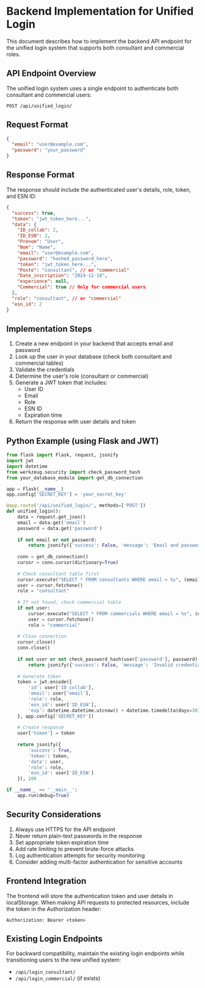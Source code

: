 # Backend Implementation for Unified Login

This document describes how to implement the backend API endpoint for the unified login system that supports both consultant and commercial roles.

## API Endpoint Overview

The unified login system uses a single endpoint to authenticate both consultant and commercial users:

```
POST /api/unified_login/
```

## Request Format

```json
{
  "email": "user@example.com",
  "password": "your_password"
}
```

## Response Format

The response should include the authenticated user's details, role, token, and ESN ID:

```json
{
  "success": true,
  "token": "jwt_token_here...",
  "data": {
    "ID_collab": 2,
    "ID_ESN": 2,
    "Prenom": "User",
    "Nom": "Name",
    "email": "user@example.com",
    "password": "hashed_password_here", 
    "token": "jwt_token_here...",
    "Poste": "consultant", // or "commercial"
    "Date_inscription": "2024-12-10",
    "experience": null,
    "Commercial": true // Only for commercial users
  },
  "role": "consultant", // or "commercial" 
  "esn_id": 2
}
```

## Implementation Steps

1. Create a new endpoint in your backend that accepts email and password
2. Look up the user in your database (check both consultant and commercial tables)
3. Validate the credentials
4. Determine the user's role (consultant or commercial)
5. Generate a JWT token that includes:
   - User ID
   - Email
   - Role
   - ESN ID
   - Expiration time
6. Return the response with user details and token

## Python Example (using Flask and JWT)

```python
from flask import Flask, request, jsonify
import jwt
import datetime
from werkzeug.security import check_password_hash
from your_database_module import get_db_connection

app = Flask(__name__)
app.config['SECRET_KEY'] = 'your_secret_key'

@app.route('/api/unified_login/', methods=['POST'])
def unified_login():
    data = request.get_json()
    email = data.get('email')
    password = data.get('password')
    
    if not email or not password:
        return jsonify({'success': False, 'message': 'Email and password are required'}), 400
    
    conn = get_db_connection()
    cursor = conn.cursor(dictionary=True)
    
    # Check consultant table first
    cursor.execute("SELECT * FROM consultants WHERE email = %s", (email,))
    user = cursor.fetchone()
    role = "consultant"
    
    # If not found, check commercial table
    if not user:
        cursor.execute("SELECT * FROM commercials WHERE email = %s", (email,))
        user = cursor.fetchone()
        role = "commercial"
    
    # Close connection
    cursor.close()
    conn.close()
    
    if not user or not check_password_hash(user['password'], password):
        return jsonify({'success': False, 'message': 'Invalid credentials'}), 401
    
    # Generate token
    token = jwt.encode({
        'id': user['ID_collab'],
        'email': user['email'],
        'role': role,
        'esn_id': user['ID_ESN'],
        'exp': datetime.datetime.utcnow() + datetime.timedelta(days=30)
    }, app.config['SECRET_KEY'])
    
    # Create response
    user['token'] = token
    
    return jsonify({
        'success': True,
        'token': token,
        'data': user,
        'role': role,
        'esn_id': user['ID_ESN']
    }), 200

if __name__ == '__main__':
    app.run(debug=True)
```

## Security Considerations

1. Always use HTTPS for the API endpoint
2. Never return plain-text passwords in the response
3. Set appropriate token expiration time
4. Add rate limiting to prevent brute-force attacks
5. Log authentication attempts for security monitoring
6. Consider adding multi-factor authentication for sensitive accounts

## Frontend Integration

The frontend will store the authentication token and user details in localStorage. When making API requests to protected resources, include the token in the Authorization header:

```
Authorization: Bearer <token>
```

## Existing Login Endpoints

For backward compatibility, maintain the existing login endpoints while transitioning users to the new unified system:

- `/api/login_consultant/`
- `/api/login_commercial/` (if exists)

